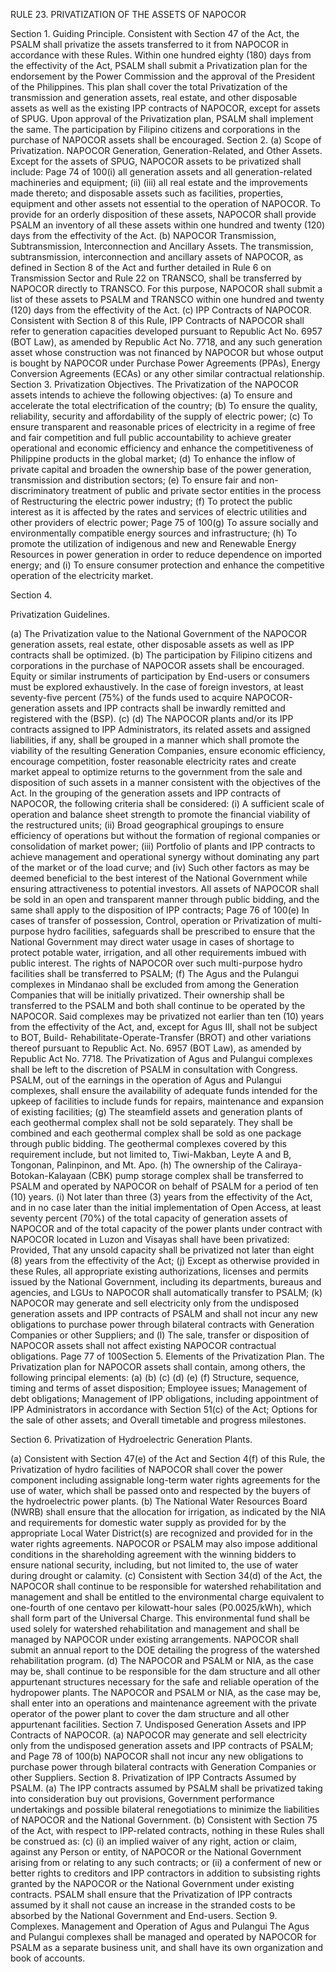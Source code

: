 RULE 23. PRIVATIZATION OF THE ASSETS OF NAPOCOR

Section 1. Guiding Principle.
Consistent with Section 47 of the Act, the PSALM shall privatize the assets
transferred to it from NAPOCOR in accordance with these Rules. Within one
hundred eighty (180) days from the effectivity of the Act, PSALM shall
submit a Privatization plan for the endorsement by the Power Commission
and the approval of the President of the Philippines. This plan shall cover
the total Privatization of the transmission and generation assets, real estate,
and other disposable assets as well as the existing IPP contracts of NAPOCOR,
except for assets of SPUG. Upon approval of the Privatization plan, PSALM
shall implement the same.
The participation by Filipino citizens and corporations in the purchase of
NAPOCOR assets shall be encouraged.
Section 2.
(a)
Scope of Privatization.
NAPOCOR Generation, Generation-Related, and Other Assets.
Except for the assets of SPUG, NAPOCOR assets to be privatized shall
include:
Page 74 of 100(i) all generation assets and all generation-related machineries and
equipment;
(ii)
(iii) all real estate and the improvements made thereto; and
disposable assets such as facilities, properties, equipment and
other assets not essential to the operation of NAPOCOR.
To provide for an orderly disposition of these assets, NAPOCOR shall provide
PSALM an inventory of all these assets within one hundred and twenty
(120) days from the effectivity of the Act.
(b)
NAPOCOR Transmission, Subtransmission, Interconnection and Ancillary
Assets.
The transmission, subtransmission, interconnection and ancillary
assets of NAPOCOR, as defined in Section 8 of the Act and further detailed
in Rule 6 on Transmission Sector and Rule 22 on TRANSCO, shall be
transferred by NAPOCOR directly to TRANSCO. For this purpose, NAPOCOR shall
submit a list of these assets to PSALM and TRANSCO within one
hundred and twenty (120) days from the effectivity of the Act.
(c)
IPP Contracts of NAPOCOR.
Consistent with Section 8 of this Rule, IPP Contracts of NAPOCOR shall
refer to generation capacities developed pursuant to Republic Act No.
6957 (BOT Law), as amended by Republic Act No. 7718, and any such
generation asset whose construction was not financed by NAPOCOR but
whose output is bought by NAPOCOR under Purchase Power Agreements
(PPAs), Energy Conversion Agreements (ECAs) or any other similar
contractual relationship.
Section 3.
Privatization Objectives.
The Privatization of the NAPOCOR assets intends to achieve the following
objectives:
(a) To ensure and accelerate the total electrification of the country;
(b) To ensure the quality, reliability, security and affordability of the
supply of electric power;
(c) To ensure transparent and reasonable prices of electricity in a regime
of free and fair competition and full public accountability to achieve
greater operational and economic efficiency and enhance the
competitiveness of Philippine products in the global market;
(d) To enhance the inflow of private capital and broaden the ownership
base of the power generation, transmission and distribution sectors;
(e) To ensure fair and non-discriminatory treatment of public and private
sector entities in the process of Restructuring the electric power
industry;
(f) To protect the public interest as it is affected by the rates and services
of electric utilities and other providers of electric power;
Page 75 of 100(g) To assure socially and environmentally compatible energy sources
and infrastructure;
(h) To promote the utilization of indigenous and new and Renewable
Energy Resources in power generation in order to reduce dependence
on imported energy; and
(i) To ensure consumer protection and
enhance
the
competitive
operation of the electricity market.


Section 4.

Privatization Guidelines.

(a) The Privatization value to the National Government of the NAPOCOR
generation assets, real estate, other disposable assets as well as IPP
contracts shall be optimized.
(b) The participation by Filipino citizens and corporations in the purchase
of NAPOCOR assets shall be encouraged. Equity or similar instruments of
participation by End-users or consumers must be explored
exhaustively.
In the case of foreign investors, at least seventy-five percent (75%) of
the funds used to acquire NAPOCOR-generation assets and IPP contracts
shall be inwardly remitted and registered with the (BSP).
(c)
(d)
The NAPOCOR plants and/or its IPP contracts assigned to IPP
Administrators, its related assets and assigned liabilities, if any, shall
be grouped in a manner which shall promote the viability of the
resulting Generation Companies, ensure economic efficiency,
encourage competition, foster reasonable electricity rates and create
market appeal to optimize returns to the government from the sale
and disposition of such assets in a manner consistent with the
objectives of the Act. In the grouping of the generation assets and IPP
contracts of NAPOCOR, the following criteria shall be considered:
(i) A sufficient scale of operation and balance sheet strength to
promote the financial viability of the restructured units;
(ii) Broad geographical groupings to ensure efficiency of operations
but without the formation of regional companies or
consolidation of market power;
(iii) Portfolio of plants and IPP contracts to achieve management
and operational synergy without dominating any part of the
market or of the load curve; and
(iv) Such other factors as may be deemed beneficial to the best
interest of the National Government while ensuring
attractiveness to potential investors.
All assets of NAPOCOR shall be sold in an open and transparent manner
through public bidding, and the same shall apply to the disposition of
IPP contracts;
Page 76 of 100(e) In cases of transfer of possession, Control, operation or Privatization
of multi-purpose hydro facilities, safeguards shall be prescribed to
ensure that the National Government may direct water usage in cases
of shortage to protect potable water, irrigation, and all other
requirements imbued with public interest. The rights of NAPOCOR over
such multi-purpose hydro facilities shall be transferred to PSALM;
(f) The Agus and the Pulangui complexes in Mindanao shall be excluded
from among the Generation Companies that will be initially privatized.
Their ownership shall be transferred to the PSALM and both shall
continue to be operated by the NAPOCOR.
Said complexes may be
privatized not earlier than ten (10) years from the effectivity of the Act,
and, except for Agus III, shall not be subject to BOT, Build-
Rehabilitate-Operate-Transfer (BROT) and other variations thereof
pursuant to Republic Act. No. 6957 (BOT Law), as amended by
Republic Act No. 7718. The Privatization of Agus and Pulangui
complexes shall be left to the discretion of PSALM in consultation with
Congress. PSALM, out of the earnings in the operation of Agus and
Pulangui complexes, shall ensure the availability of adequate funds
intended for the upkeep of facilities to include funds for repairs,
maintenance and expansion of existing facilities;
(g) The steamfield assets and generation plants of each geothermal
complex shall not be sold separately. They shall be combined and
each geothermal complex shall be sold as one package through public
bidding. The geothermal complexes covered by this requirement
include, but not limited to, Tiwi-Makban, Leyte A and B, Tongonan,
Palinpinon, and Mt. Apo.
(h) The ownership of the Caliraya-Botokan-Kalayaan (CBK) pump storage
complex shall be transferred to PSALM and operated by NAPOCOR on behalf
of PSALM for a period of ten (10) years.
(i) Not later than three (3) years from the effectivity of the Act, and in no
case later than the initial implementation of Open Access, at least
seventy percent (70%) of the total capacity of generation assets of NAPOCOR
and of the total capacity of the power plants under contract with NAPOCOR
located in Luzon and Visayas shall have been privatized: Provided,
That any unsold capacity shall be privatized not later than eight (8)
years from the effectivity of the Act;
(j) Except as otherwise provided in these Rules, all appropriate existing
authorizations, licenses and permits issued by the National
Government, including its departments, bureaus and agencies, and
LGUs to NAPOCOR shall automatically transfer to PSALM;
(k) NAPOCOR may generate and sell electricity only from the undisposed
generation assets and IPP contracts of PSALM and shall not incur any
new obligations to purchase power through bilateral contracts with
Generation Companies or other Suppliers; and
(l) The sale, transfer or disposition of NAPOCOR assets shall not affect existing
NAPOCOR contractual obligations.
Page 77 of 100Section 5.
Elements of the Privatization Plan.
The Privatization plan for NAPOCOR assets shall contain, among others, the
following principal elements:
(a)
(b)
(c)
(d)
(e)
(f)
Structure, sequence, timing and terms of asset disposition;
Employee issues;
Management of debt obligations;
Management of IPP obligations, including appointment of IPP
Administrators in accordance with Section 51(c) of the Act;
Options for the sale of other assets; and
Overall timetable and progress milestones.

Section 6.
Privatization of Hydroelectric Generation Plants.

(a) Consistent with Section 47(e) of the Act and Section 4(f) of this Rule,
the Privatization of hydro facilities of NAPOCOR shall cover the power
component including assignable long-term water rights agreements
for the use of water, which shall be passed onto and respected by the
buyers of the hydroelectric power plants.
(b) The National Water Resources Board (NWRB) shall ensure that the
allocation for irrigation, as indicated by the NIA and requirements for
domestic water supply as provided for by the appropriate Local Water
District(s) are recognized and provided for in the water rights
agreements. NAPOCOR or PSALM may also impose additional conditions in
the shareholding agreement with the winning bidders to ensure
national security, including, but not limited to, the use of water
during drought or calamity.
(c) Consistent with Section 34(d) of the Act, the NAPOCOR shall continue to be
responsible for watershed rehabilitation and management and shall
be entitled to the environmental charge equivalent to one-fourth of
one centavo per kilowatt-hour sales (P0.0025/kWh), which shall form
part of the Universal Charge. This environmental fund shall be used
solely for watershed rehabilitation and management and shall be
managed by NAPOCOR under existing arrangements. NAPOCOR shall submit an
annual report to the DOE detailing the progress of the watershed
rehabilitation program.
(d) The NAPOCOR and PSALM or NIA, as the case may be, shall continue to be
responsible for the dam structure and all other appurtenant
structures necessary for the safe and reliable operation of the
hydropower plants. The NAPOCOR and PSALM or NIA, as the case may be,
shall enter into an operations and maintenance agreement with the
private operator of the power plant to cover the dam structure and all
other appurtenant facilities.
Section 7. Undisposed Generation Assets and IPP Contracts of NAPOCOR.
(a)
NAPOCOR may generate and sell electricity only from the undisposed
generation assets and IPP contracts of PSALM; and
Page 78 of 100(b)
NAPOCOR shall not incur any new obligations to purchase power through
bilateral contracts with Generation Companies or other Suppliers.
Section 8.
Privatization of IPP Contracts Assumed by PSALM.
(a) The IPP contracts assumed by PSALM shall be privatized taking into
consideration buy out provisions, Government performance
undertakings and possible bilateral renegotiations to minimize the
liabilities of NAPOCOR and the National Government.
(b) Consistent with Section 75 of the Act, with respect to IPP-related
contracts, nothing in these Rules shall be construed as:
(c)
(i) an implied waiver of any right, action or claim, against any
Person or entity, of NAPOCOR or the National Government arising
from or relating to any such contracts; or
(ii) a conferment of new or better rights to creditors and IPP
contractors in addition to subsisting rights granted by the NAPOCOR
or the National Government under existing contracts.
PSALM shall ensure that the Privatization of IPP contracts assumed
by it shall not cause an increase in the stranded costs to be absorbed
by the National Government and End-users.
Section 9.
Complexes.
Management
and
Operation
of
Agus
and
Pulangui
The Agus and Pulangui complexes shall be managed and operated by NAPOCOR
for PSALM as a separate business unit, and shall have its own organization
and book of accounts.

